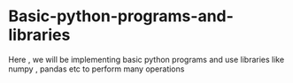 # Basic-python-programs-and-libraries
Here , we will be implementing basic python programs and use libraries like numpy , pandas etc to perform many operations 
